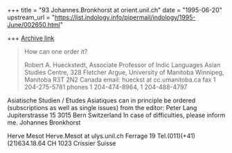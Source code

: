 +++
title = "93 Johannes.Bronkhorst at orient.unil.ch"
date = "1995-06-20"
upstream_url = "https://list.indology.info/pipermail/indology/1995-June/002650.html"

+++
[Archive link](https://list.indology.info/pipermail/indology/1995-June/002650.html)

>How can one order it?
>
>Robert A. Hueckstedt, Associate Professor of Indic Languages
>Asian Studies Centre, 328 Fletcher Argue, University of Manitoba
>Winnipeg, Manitoba R3T 2N2 Canada email: hueckst at cc.umanitoba.ca
>fax 1 204-275-5781 phones 1 204-474-8964, 1 204-488-4797
>
>
Asiatische Studien / Etudes Asiatiques can in principle be ordered
(subscriptions as well as single issues) from the editor:
Peter Lang
Jupiterstrasse 15
3015 Bern
Switzerland
In case of difficulties, please inform me.
Johannes Bronkhorst

Herve Mesot           Herve.Mesot at ulys.unil.ch
Ferrage 19            Tel.(011)(+41)(21)634.18.64
CH 1023 Crissier
Suisse








